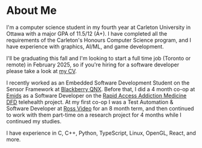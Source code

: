 # About Me

I'm a computer science student in my fourth year at Carleton University in Ottawa with a major GPA of 11.5/12 (A+).
I have completed all the requirements of the Carleton's Honours Computer Science program, and I have experience with graphics, AI/ML, and game development.

I'll be graduating this fall and I'm looking to start a full time job (Toronto or remote) in February 2025, so if you're hiring for a software developer please take a look at [my CV](https://mmbradley.ca/resume.pdf).

I recently worked as an Embedded Software Development Student on the Sensor Framework at [Blackberry QNX](https://blackberry.qnx.com/).
Before that, I did a 4 month co-op at [Emids](https://www.emids.com/) as a Software Developer on the [Rapid Access Addiction Medicine DFD](https://www.emids.com/offerings/platforms/healthconnect/inq-digital-front-door/) telehealth project.
At my first co-op I was a Test Automation & Software Developer at [Ross Video](https://www.rossvideo.com/) for an 8 month term, and then continued to work with them part-time on a research project for 4 months while I continued my studies.

I have experience in C, C++, Python, TypeScript, Linux, OpenGL, React, and more.
